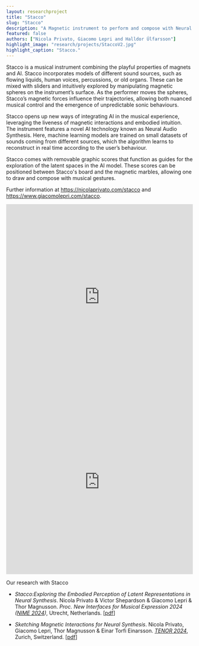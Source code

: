 ```yaml
---
layout: researchproject
title: "Stacco"
slug: "Stacco"
description: "A Magnetic instrument to perform and compose with Neural Audio Synthesis"
featured: false
authors: ["Nicola Privato, Giacomo Lepri and Halldor Úlfarsson"]
highlight_image: "research/projects/StaccoV2.jpg"
highlight_caption: "Stacco."
---
```


<script>
  import CaptionedImage from "../../components/Images/CaptionedImage.svelte"
</script>

Stacco is a musical instrument combining the playful properties of magnets and AI. Stacco incorporates models of different sound sources, such as flowing liquids, human voices, percussions, or old organs. These can be mixed with sliders and intuitively explored by manipulating magnetic spheres on the instrument’s surface. As the performer moves the spheres, Stacco’s magnetic forces influence their trajectories, allowing both nuanced musical control and the emergence of unpredictable sonic behaviours. 

Stacco opens up new ways of integrating AI in the musical experience, leveraging the liveness of magnetic interactions and embodied intuition. The instrument features a novel AI technology known as Neural Audio Synthesis. Here, machine learning models are trained on small datasets of sounds coming from different sources, which the algorithm learns to reconstruct in real time according to the user’s behaviour. 

Stacco comes with removable graphic scores that function as guides for the exploration of the latent spaces in the AI model. These scores can be positioned between Stacco's board and the magnetic marbles, allowing one to draw and compose with musical gestures.

Further information at https://nicolaprivato.com/stacco and https://www.giacomolepri.com/stacco.


<iframe width="100%" height="500" src="https://www.youtube.com/embed/_u5_UsiKZPY?si=nRSd5rpzjc8Oph-k" title="YouTube video player" frameborder="0" allow="accelerometer; autoplay; clipboard-write; encrypted-media; gyroscope; picture-in-picture; web-share" referrerpolicy="strict-origin-when-cross-origin" allowfullscreen></iframe>


<iframe width="100%" height="500" src="https://www.youtube.com/embed/Bt3O-jhSqiU?si=meVtDnsyksBRQZwY" title="YouTube video player" frameborder="0" allow="accelerometer; autoplay; clipboard-write; encrypted-media; gyroscope; picture-in-picture; web-share" referrerpolicy="strict-origin-when-cross-origin" allowfullscreen></iframe>


Our research with Stacco

- _Stacco:Exploring the Embodied Perception of Latent Representations in Neural Synthesis_. Nicola Privato & Victor Shepardson & Giacomo Lepri & Thor Magnusson. *Proc. New Interfaces for Musical Expression 2024 ([NIME 2024](https://www.nime2024.org/))*, Utrecht, Netherlands. [[pdf](http://iil.is/pdf/2024_nime_Stacco_Exploring_the_Embodied_Perception_of_Latent_Representations_in_Neural_Synthesis.pdf)]

- _Sketching Magnetic Interactions for Neural Synthesis_. Nicola Privato, Giacomo Lepri, Thor Magnusson & Einar Torfi Einarsson. *[TENOR 2024](https://www.zhdk.ch/veranstaltung/53135)*, Zurich, Switzerland. [[pdf](http://iil.is/pdf/2024_tenor_sketching_magnetic_interactions.pdf)]
